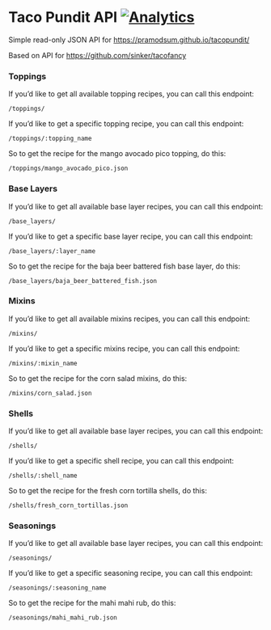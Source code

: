 # Taco Pundit API [![Analytics](https://ga-beacon.appspot.com/UA-160733756-1/welcome-page?pixel)](https://github.com/pramodsum/taco-pundit-api)


Simple read-only JSON API for https://pramodsum.github.io/tacopundit/

Based on API for https://github.com/sinker/tacofancy

### Toppings

If you’d like to get all available topping recipes, you can call this endpoint:

``/toppings/``

If you’d like to get a specific topping recipe, you can call this endpoint:

``/toppings/:topping_name``

So to get the recipe for the mango avocado pico topping, do this:

``/toppings/mango_avocado_pico.json``

### Base Layers

If you’d like to get all available base layer recipes, you can call this endpoint:

``/base_layers/``

If you’d like to get a specific base layer recipe, you can call this endpoint:

``/base_layers/:layer_name``

So to get the recipe for the baja beer battered fish base layer, do this:

``/base_layers/baja_beer_battered_fish.json``

### Mixins

If you’d like to get all available mixins recipes, you can call this endpoint:

``/mixins/``

If you’d like to get a specific mixins recipe, you can call this endpoint:

``/mixins/:mixin_name``

So to get the recipe for the corn salad mixins, do this:

``/mixins/corn_salad.json``

### Shells

If you’d like to get all available base layer recipes, you can call this endpoint:

``/shells/``

If you’d like to get a specific shell recipe, you can call this endpoint:

``/shells/:shell_name``

So to get the recipe for the fresh corn tortilla shells, do this:

``/shells/fresh_corn_tortillas.json``

### Seasonings

If you’d like to get all available base layer recipes, you can call this endpoint:

``/seasonings/``

If you’d like to get a specific seasoning recipe, you can call this endpoint:

``/seasonings/:seasoning_name``

So to get the recipe for the mahi mahi rub, do this:

``/seasonings/mahi_mahi_rub.json``
